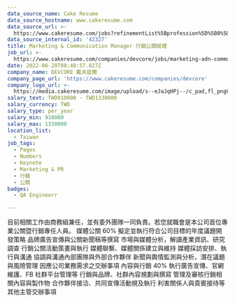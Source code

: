 ```yaml
---
data_source_name: Cake Resume
data_source_hostname: www.cakeresume.com
data_source_url: >-
  https://www.cakeresume.com/jobs?refinementList%5Bprofession%5D%5B0%5D=engineering_qa-engineer&refinementList%5Bsalary_currency%5D=TWD&range%5Bsalary_range%5D%5Bmin%5D=800096
data_source_internal_id: '42327'
title: Marketing & Communication Manager 行銷公關經理
job_url: >-
  https://www.cakeresume.com/companies/devcore/jobs/marketing-adn-communication-manager-devcore
date: 2022-06-20T08:40:57.827Z
company_name: DEVCORE 戴夫寇爾
company_page_url: 'https://www.cakeresume.com/companies/devcore'
company_logo_url: >-
  https://media.cakeresume.com/image/upload/s--eJaJqHPj--/c_pad,fl_png8,h_200,w_200/v1650984586/uafnic3fu3mhogjoaf7g.png
salary_text: TWD910000 - TWD1330000
salary_currency: TWD
salary_type: per_year
salary_min: 910000
salary_max: 1330000
location_list:
  - Taiwan
job_tags:
  - Pages
  - Numbers
  - Keynote
  - Marketing & PR
  - 行銷
  - 公關
badges:
  - QA Engineerr

---
```


目前相關工作由商務組兼任，並有委外團隊一同負責。若您就職會是本公司首位專業公關暨行銷專任人員。 媒體公關 60% 擬定並執行符合公司目標的年度議題開發策略 品牌廣告宣傳與公關新聞稿等撰寫 市場與媒體分析，解讀產業資訊、研究調查 行銷公關活動策畫與執行 媒體聯繫、媒體關係建立與維持 媒體採訪安排、執行與溝通 協調與溝通內部團隊與外部合作夥伴 新聞與輿情監測與分析，潛在議題與風險管理 因應公司業務需求之交辦事項 內容與行銷 40% 執行廣告宣傳、官網維護、FB 社群平台管理等 行銷與品牌、社群內容規劃與撰寫 管理及審核行銷相關內容與製作物 合作夥伴接洽、共同宣傳活動規及執行 利害關係人與貴賓接待等其他主管交辦事項